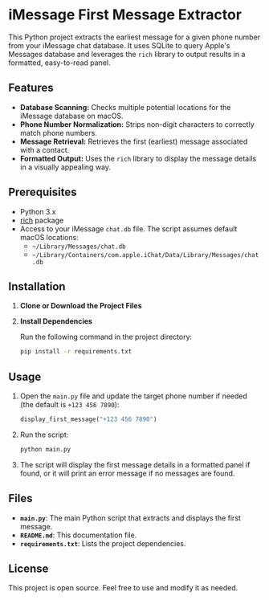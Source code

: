 # iMessage First Message Extractor

This Python project extracts the earliest message for a given phone number from your iMessage chat database. It uses SQLite to query Apple's Messages database and leverages the `rich` library to output results in a formatted, easy-to-read panel.

## Features

- **Database Scanning:** Checks multiple potential locations for the iMessage database on macOS.
- **Phone Number Normalization:** Strips non-digit characters to correctly match phone numbers.
- **Message Retrieval:** Retrieves the first (earliest) message associated with a contact.
- **Formatted Output:** Uses the `rich` library to display the message details in a visually appealing way.

## Prerequisites

- Python 3.x
- [rich](https://github.com/Textualize/rich) package
- Access to your iMessage `chat.db` file. The script assumes default macOS locations:
  - `~/Library/Messages/chat.db`
  - `~/Library/Containers/com.apple.iChat/Data/Library/Messages/chat.db`

## Installation

1. **Clone or Download the Project Files**

2. **Install Dependencies**

   Run the following command in the project directory:
   ```bash
   pip install -r requirements.txt
   ```

## Usage

1. Open the `main.py` file and update the target phone number if needed (the default is `+123 456 7890`):
   ```python
   display_first_message("+123 456 7890")
   ```

2. Run the script:
   ```bash
   python main.py
   ```

3. The script will display the first message details in a formatted panel if found, or it will print an error message if no messages are found.

## Files

- **`main.py`**: The main Python script that extracts and displays the first message.
- **`README.md`**: This documentation file.
- **`requirements.txt`**: Lists the project dependencies.

## License

This project is open source. Feel free to use and modify it as needed.
